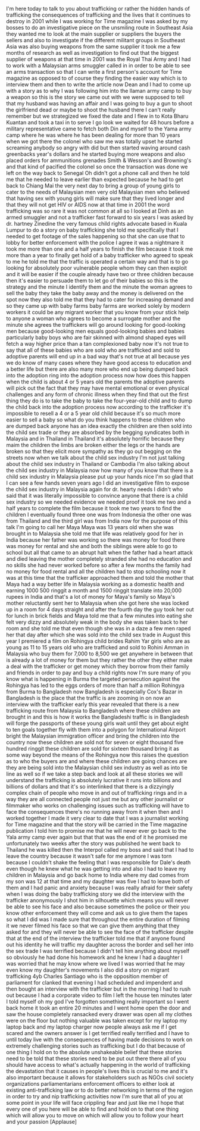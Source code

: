 
I&#39;m here today to talk to you about
trafficking or rather the hidden hands
of trafficking the consequences of
trafficking and the lives that it
continues to destroy in 2001 while I was
working for Time magazine I was asked by
my bosses to do an investigative piece
on the unsmiling route in Southeast Asia
they wanted me to look at the main
supplier or suppliers the buyers the
sellers and also to investigate if the
different militant groups in Southeast
Asia was also buying weapons from the
same supplier it took me a few months of
research as well as investigation to
find out that the biggest supplier of
weapons at that time in 2001 was the
Royal Thai Army and I had to work with a
Malaysian arms smuggler called in in
order to be able to see an arms
transaction so that I can write a first
person&#39;s account for Time magazine as
opposed to of course they finding the
easier way which is to interview them
and then to write the article
now Dean and I had to come up with a
story as to why I was following him into
the llaman army camp to buy a weapon so
this is the story we came out with we
were supposed to tell that my husband
was having an affair and I was going to
buy a gun to shoot the girlfriend dead
or maybe to shoot the husband there I
can&#39;t really remember but we strategized
we fixed the date and I flew in to Kota
Bharu Kuantan and took a taxi in to
serve I go look we waited for 48 hours
before a military representative came to
fetch both Din and myself to the Yama
army camp where he was where he has been
dealing for more than 10 years when we
got there the colonel who saw me was
totally upset he started screaming
anybody so angry with did but then
started waving around cash greenbacks
year&#39;s dollars and he started buying
more weapons and
also placed orders for ammunitions
grenades Smith &amp; Wesson&#39;s and Browning&#39;s
and that kind of pacified the colonel
so once the transaction was done we left
on the way back to Senegal Oh didn&#39;t got
a phone call and then he told me that he
needed to leave earlier than expected
because he had to get back to Chiang Mai
the very next day to bring a group of
young girls to cater to the needs of
Malaysian men very old Malaysian men who
believed that having sex with young
girls will make sure that they lived
longer and that they will not get HIV or
AIDS now at that time in 2001 the word
trafficking was so rare it was not
common at all so I looked at Dinh as an
armed smuggler and not a trafficker
fast forward to six years I was asked by
dr. hartney Zinedine the very famous
child rights advocate based in Kuala
Lumpur to do a story on baby trafficking
she told me specifically that I needed
to get footage of the sales happening so
that she can use that to lobby for
better enforcement with the police I
agree it was a nightmare it took me more
than one and a half years to finish the
film because it took me more than a year
to finally get hold of a baby trafficker
who agreed to speak to me he told me
that the traffic is operated a certain
way and that is to go looking for
absolutely poor vulnerable people whom
they can then exploit and it will be
easier if the couple already have two or
three children because then it&#39;s easier
to persuade them to let go of their
babies so this is the strategy and the
minute I identify them and the minute
the woman agrees to sell the baby they
take the baby away and the money is
delivered on the spot now they also told
me that they had to cater for increasing
demand and so they came up with baby
farms baby farms are worked solely by
modern workers it could be any migrant
worker that you know from your
stick help to anyone a woman who agrees
to become a surrogate mother and the
minute she agrees the traffickers will
go around looking for good-looking men
because good-looking men equals
good-looking babies and babies
particularly baby boys who are fair
skinned with almond shaped eyes will
fetch a way higher price than a tan
complexioned baby now it&#39;s not true to
say that all of these babies who are
sold who are trafficked and sold to
adoptive parents will end up in a bad
way that&#39;s not true at all because yes
we do know of many cases where they have
good access to education and a better
life but there are also many more who
end up being dumped back into the
adoption ring into the adoption process
now how does this happen when the child
is about 4 or 5 years old the parents
the adoptive parents will pick out the
fact that they may have mental emotional
or even physical challenges and any form
of chronic illness when they find that
out the first thing they do is to take
the baby to take the four-year-old child
and to dump the child back into the
adoption process now according to the
trafficker
it&#39;s impossible to resell a 4 or a 5
year old child because it&#39;s so much more
easier to sell a baby so what do you
think happens to these children who are
dumped back anyone has an idea
exactly the children are then sold into
the child sex trade or they are absorbed
by the begging syndicates both in
Malaysia and in Thailand in Thailand
it&#39;s absolutely horrific because they
maim the children the limbs are broken
either the legs or the hands are broken
so that they elicit more sympathy as
they go out begging on the streets now
when we talk about the child sex
industry I&#39;m not just talking about the
child sex industry in Thailand or
Cambodia
I&#39;m also talking about the child sex
industry in Malaysia now how many of you
know that there is a child sex industry
in Malaysia please put up your hands
nice I&#39;m so glad that I can see a few
hands seven years ago I did an
investigative film to expose the child
sex industry in Malaysia again for dr.
hearty needs I didn&#39;t who said that it
was literally impossible to convince
anyone that there is a child sex
industry so we needed evidence we needed
proof it took me two and a half years to
complete the film because it took me two
years to find the children I eventually
found three one was from Indonesia the
other one was from Thailand and the
third girl was from India now for the
purpose of this talk I&#39;m going to call
her Maya Maya was 13 years old when she
was brought in to Malaysia she told me
that life was relatively good for her in
India because her father was working so
there was money for food there was money
for rental and she and both the siblings
were able to go to school but all that
came to an abrupt halt when the father
had a heart attack and died leaving the
mother completely stranded
she had no education and no skills she
had never worked before
so after a few months the family had no
money for food rental and all the
children had to stop schooling now it
was at this time that the trafficker
approached them and told the mother that
Maya had a way better life in Malaysia
working as a domestic health and earning
1000
500 ringgit a month and 1500 ringgit
translate into 20,000 rupees in India
and that&#39;s a lot of money for Maya&#39;s
family so Maya&#39;s mother reluctantly sent
her to Malaysia when she got here she
was locked up in a room for 4 days
straight and after the fourth day the
guy took her out for lunch in brick
fields and Maya told me that a few
minutes into eating she felt very dizzy
and absolutely weak in the body
she was taken back to her room and she
told me that even though she was in a
daze a few men raped her that day after
which she was sold into the child sex
trade in August this year I premiered a
film on Rohingya child brides Rahim Yar
girls who are as young as 11 to 15 years
old who are trafficked and sold to
Rohini Amman in Malaysia who buy them
for 7,000 to 8,500 we get anywhere in
between that is already a lot of money
for them but they rather the other they
either make a deal with the trafficker
or get money which they borrow from
their family and friends in order to pay
and buy a child rights now I&#39;m sure many
of you know what is happening in Burma
the targeted persecution against the
Rohingya has led to the eggs orders of
more than half a million Rohingya from
Burma to Bangladesh
now Bangladesh is especially Cox&#39;s Bazar
in Bangladesh is the place that the
traffic is are zooming in on now an
interview with the trafficker early this
year revealed that there is a new
trafficking route from Malaysia to
Bangladesh where these children are
brought in and this is how it works the
Bangladeshi traffic is in Bangladesh
will forge the passports of these young
girls wait until they get about eight to
ten goals together fly with them into a
polygon for International Airport bright
the Malaysian immigration officer
and bring the children into the country
now these children are sold not for
seven or eight thousand five hundred
ringgit these children are sold for
sixteen thousand bring it as some way
beyond the means of the Rohingya now
this raises the question as to who the
buyers are and where these children are
going chances are they are being sold
into the Malaysian child sex industry as
well as into tie line as well so if we
take a step back and look at all these
stories we will understand the
trafficking is absolutely lucrative it
runs into billions and billions of
dollars and that it&#39;s so interlinked
that there is a dizzyingly complex chain
of people who move in and out of
trafficking rings and in a way they are
all connected people not just me but any
other journalist or filmmaker who works
on challenging issues such as
trafficking will have to face the
consequences there&#39;s no running away
from it when then and I worked together
I made it very clear to date that I was
a journalist working for Time magazine
and that the story will be carried in
the Time magazine publication I told him
to promise me that he will never ever go
back to the Yala army camp ever again
but that that was the end of it
he promised me unfortunately two weeks
after the story was published he went
back to Thailand he was killed then the
Interpol called my boss and said that I
had to leave the country because it
wasn&#39;t safe for me anymore I was torn
because I couldn&#39;t shake the feeling
that I was responsible for Dale&#39;s death
even though he knew what he was getting
into and also I had to leave my children
in Malaysia and go back home to India
where my dad comes from my son was 12 at
that time and my daughter was five I had
to leave both of them and I had panic
and anxiety because I was really afraid
for their safety when I was doing the
baby
trafficking story we did the interview
with the trafficker anonymously I shot
him in silhouette which means you will
never be able to see his face and also
because sometimes the police or their
you know other enforcement they will
come and ask us to give them the tapes
so what I did was I made sure that
throughout the entire duration of
filming it
we never filmed his face so that we can
give them anything that they asked for
and they will never be able to see the
face of the trafficker despite that at
the end of the interview the trafficker
told me that if anyone found out his
identity he will traffic my daughter
across the border and sell her into the
sex trade I was terrified because I
didn&#39;t tell him anything about myself so
obviously he had done his homework and
he knew I had a daughter I was worried
that he may know where we lived I was
worried that he may even know my
daughter&#39;s movements I also did a story
on migrant trafficking 4yb Charles
Santiago who is the opposition member of
parliament for clanked that evening I
had scheduled and impendent
and then bought an interview with the
trafficker but in the morning I had to
rush out because I had a corporate video
to film I left the house ten minutes
later I told myself oh my god I&#39;ve
forgotten something really important so
I went back home it took an entire 20
minutes and I went home open the door
and saw the house completely ransacked
every drawer was open all my clothes
were on the floor but nothing valuable
was taken except for my laptop my laptop
back and my laptop charger now people
always ask me if I get scared and the
owners answer is I get terrified really
terrified and I have to until today live
with the consequences of having made
decisions to work on extremely
challenging stories such as trafficking
but I do that because of one thing I
hold on to the absolute
unshakeable belief that these stories
need to be told that these stories need
to be put out there there all of you
should have access to what&#39;s actually
happening in the world of trafficking
the devastation that it causes in
people&#39;s lives this is crucial to me and
it&#39;s also important because it allows
for stakeholders such as NGOs civil
society organizations parliamentarians
enforcement officers to either look at
existing anti-trafficking law or to do
better networking in terms of the region
in order to try and nip trafficking
activities now I&#39;m sure that all of you
at some point in your life will face
crippling fear and just like me I hope
that every one of you here will be able
to find and hold on to that one thing
which will allow you to move on which
will allow you to follow your heart and
your passion
[Applause]
